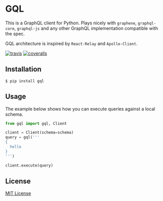 # GQL

This is a GraphQL client for Python.
Plays nicely with `graphene`, `graphql-core`, `graphql-js` and any other GraphQL implementation compatible with the spec.

GQL architecture is inspired by `React-Relay` and `Apollo-Client`.

[![travis][travis-image]][travis-url]
[![coveralls][coveralls-image]][coveralls-url]

[travis-image]: https://img.shields.io/travis/graphql-python/gql.svg?style=flat
[travis-url]: https://travis-ci.org/ekampf/gql
[coveralls-image]: https://coveralls.io/repos/ekampf/gql/badge.svg?branch=master&service=github
[coveralls-url]: https://coveralls.io/github/ekampf/gql?branch=master

## Installation

    $ pip install gql


## Usage

The example below shows how you can execute queries against a local schema.


```python
from gql import gql, Client

client = Client(schema=schema)
query = gql('''
{
  hello
}
''')

client.execute(query)
```

## License

[MIT License](https://github.com/graphql-python/gql/blob/master/LICENSE)
